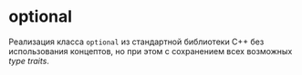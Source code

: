 # optional
Реализация класса `optional` из стандартной библиотеки C++ без использования концептов, но при этом с сохранением всех возможных *type traits*.